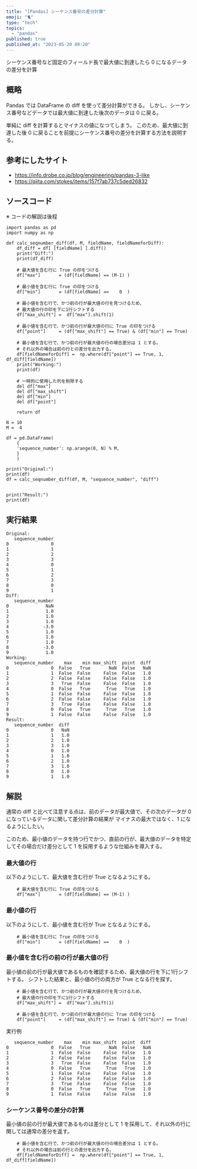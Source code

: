 ```yaml
---
title: "[Pandas] シーケンス番号の差分計算"
emoji: "🐈"
type: "tech"
topics:
  - "pandas"
published: true
published_at: "2023-05-20 09:20"
---
```


シーケンス番号など固定のフィールド長で最大値に到達したら 0 になるデータの差分を計算

## 概略

Pandas では DataFrame の diff を使って差分計算ができる。
しかし、シーケンス番号などデータでは最大値に到達した後次のデータは 0 に戻る。

単純に diff を計算するとマイナスの値になつてしまう。
このため、最大値に到達した後 0 に戻ることを前提にシーケンス番号の差分を計算する方法を説明する。

## 参考にしたサイト

* https://info.drobe.co.jp/blog/engineering/pandas-3-like
* https://qiita.com/stokes/items/157f7ab737c5ded26832


## ソースコード

※ コードの解説は後程

```
import pandas as pd
import numpy as np

def calc_seqnumber_diff(df, M, fieldName, fieldNameforDiff):
	df_diff = df[ [fieldName] ].diff()
	print("Diff:")
	print(df_diff)

	# 最大値を含む行に True の印をつける
	df["max"]       = (df[fieldName] == (M-1) )

	# 最小値を含む行に True の印をつける
	df["min"]       = (df[fieldName] ==    0  )

	# 最小値を含む行で、かつ前の行が最大値の行を見つけるため、
	# 最大値の行の印を下に1行シフトする
	df["max_shift"] =  df["max"].shift(1)

	# 最小値を含む行で、かつ前の行が最大値の行に True の印をつける
	df["point"]     = (df["max_shift"] == True) & (df["min"] == True)

	# 最小値を含む行で、かつ前の行が最大値の行の場合差分は 1 とする。
	# それ以外の場合は前の行との差分を出力する。
	df[fieldNameforDiff] =  np.where(df["point"] == True, 1, df_diff[fieldName])
	print("Working:")
	print(df)

	# 一時的に使用した列を削除する
	del df["max"]
	del df["max_shift"]
	del df["min"]
	del df["point"]

	return df

N = 10
M =  4

df = pd.DataFrame(
	{
	'sequence_number': np.arange(0, N) % M,
	}
	)

print("Original:")
print(df)
df = calc_seqnumber_diff(df, M, "sequence_number", "diff")


print("Result:")
print(df)
```

## 実行結果

```
Original:
   sequence_number
0                0
1                1
2                2
3                3
4                0
5                1
6                2
7                3
8                0
9                1
Diff:
   sequence_number
0              NaN
1              1.0
2              1.0
3              1.0
4             -3.0
5              1.0
6              1.0
7              1.0
8             -3.0
9              1.0
Working:
   sequence_number    max    min max_shift  point  diff
0                0  False   True       NaN  False   NaN
1                1  False  False     False  False   1.0
2                2  False  False     False  False   1.0
3                3   True  False     False  False   1.0
4                0  False   True      True   True   1.0
5                1  False  False     False  False   1.0
6                2  False  False     False  False   1.0
7                3   True  False     False  False   1.0
8                0  False   True      True   True   1.0
9                1  False  False     False  False   1.0
Result:
   sequence_number  diff
0                0   NaN
1                1   1.0
2                2   1.0
3                3   1.0
4                0   1.0
5                1   1.0
6                2   1.0
7                3   1.0
8                0   1.0
9                1   1.0
```

## 解説

通常の diff と比べて注意する点は、前のデータが最大値で、その次のデータが 0 になっているデータに関して差分計算の結果が マイナスの最大ではなく、1 になるようにしたい。

このため、最小値のデータを持つ行でかつ、直前の行が、最大値のデータを特定してその場合だけ差分として 1 を採用するような仕組みを導入する。

### 最大値の行

以下のようにして、最大値を含む行が True となるようにする。

```
	# 最大値を含む行に True の印をつける
	df["max"]       = (df[fieldName] == (M-1) )
```


### 最小値の行

以下のようにして、最小値を含む行が True となるようにする。

```
	# 最小値を含む行に True の印をつける
	df["min"]       = (df[fieldName] ==    0  )
```

### 最小値を含む行の前の行が最大値の行

最小値の前の行が最大値であるものを確認するため、最大値の行を下に1行シフトする。
シフトした結果と、最小値の行の両方が True となる行を探す。

```
	# 最小値を含む行で、かつ前の行が最大値の行を見つけるため、
	# 最大値の行の印を下に1行シフトする
	df["max_shift"] =  df["max"].shift(1)

	# 最小値を含む行で、かつ前の行が最大値の行に True の印をつける
	df["point"]     = (df["max_shift"] == True) & (df["min"] == True)
```

実行例

```
   sequence_number    max    min max_shift  point  diff
0                0  False   True       NaN  False   NaN
1                1  False  False     False  False   1.0
2                2  False  False     False  False   1.0
3                3   True  False     False  False   1.0
4                0  False   True      True   True   1.0
5                1  False  False     False  False   1.0
6                2  False  False     False  False   1.0
7                3   True  False     False  False   1.0
8                0  False   True      True   True   1.0
9                1  False  False     False  False   1.0
```

### シーケンス番号の差分の計算

最小値の前の行が最大値であるものは差分として 1 を採用して、それ以外の行に関しては通常の差分を返す。

```
	# 最小値を含む行で、かつ前の行が最大値の行の場合差分は 1 とする。
	# それ以外の場合は前の行との差分を出力する。
	df[fieldNameforDiff] =  np.where(df["point"] == True, 1, df_diff[fieldName])
```

